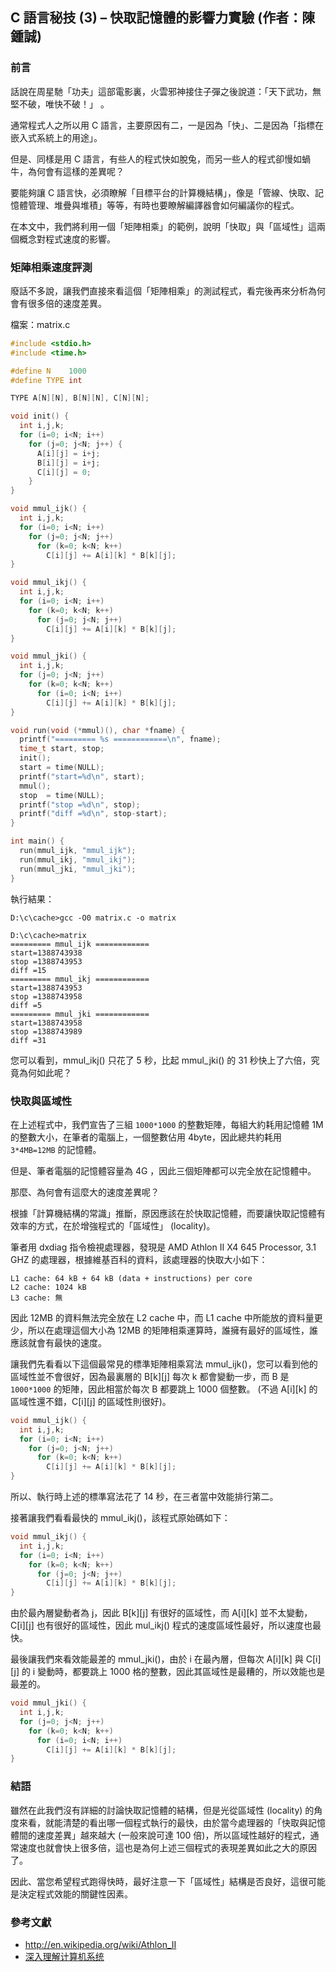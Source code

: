 ## C 語言秘技 (3) – 快取記憶體的影響力實驗 (作者：陳鍾誠)

### 前言

話說在周星馳「功夫」這部電影裏，火雲邪神接住子彈之後說道：「天下武功，無堅不破，唯快不破！」 。

通常程式人之所以用 C 語言，主要原因有二，一是因為「快」、二是因為「指標在嵌入式系統上的用途」。

但是、同樣是用 C 語言，有些人的程式快如脫兔，而另一些人的程式卻慢如蝸牛，為何會有這樣的差異呢？

要能夠讓 C 語言快，必須瞭解「目標平台的計算機結構」，像是「管線、快取、記憶體管理、堆疊與堆積」等等，有時也要瞭解編譯器會如何編議你的程式。

在本文中，我們將利用一個「矩陣相乘」的範例，說明「快取」與「區域性」這兩個概念對程式速度的影響。

### 矩陣相乘速度評測

廢話不多說，讓我們直接來看這個「矩陣相乘」的測試程式，看完後再來分析為何會有很多倍的速度差異。

檔案：matrix.c

```CPP
#include <stdio.h>
#include <time.h>

#define N    1000
#define TYPE int

TYPE A[N][N], B[N][N], C[N][N];

void init() {
  int i,j,k;
  for (i=0; i<N; i++)
    for (j=0; j<N; j++) {
	  A[i][j] = i+j;
	  B[i][j] = i+j;
	  C[i][j] = 0;
	}
}

void mmul_ijk() {
  int i,j,k;
  for (i=0; i<N; i++)
    for (j=0; j<N; j++)
	  for (k=0; k<N; k++)
	    C[i][j] += A[i][k] * B[k][j];
}

void mmul_ikj() {
  int i,j,k;
  for (i=0; i<N; i++)
    for (k=0; k<N; k++)
      for (j=0; j<N; j++)
	    C[i][j] += A[i][k] * B[k][j];
}

void mmul_jki() {
  int i,j,k;
  for (j=0; j<N; j++)
    for (k=0; k<N; k++)
      for (i=0; i<N; i++)
	    C[i][j] += A[i][k] * B[k][j];
}

void run(void (*mmul)(), char *fname) {
  printf("========= %s ============\n", fname);
  time_t start, stop;
  init();
  start = time(NULL);
  printf("start=%d\n", start);
  mmul();
  stop  = time(NULL);
  printf("stop =%d\n", stop);
  printf("diff =%d\n", stop-start);
}

int main() {
  run(mmul_ijk, "mmul_ijk");
  run(mmul_ikj, "mmul_ikj");
  run(mmul_jki, "mmul_jki");
}
```

執行結果：

```
D:\c\cache>gcc -O0 matrix.c -o matrix

D:\c\cache>matrix
========= mmul_ijk ============
start=1388743938
stop =1388743953
diff =15
========= mmul_ikj ============
start=1388743953
stop =1388743958
diff =5
========= mmul_jki ============
start=1388743958
stop =1388743989
diff =31
```

您可以看到，mmul_ikj() 只花了 5 秒，比起 mmul_jki() 的 31 秒快上了六倍，究竟為何如此呢？

### 快取與區域性

在上述程式中，我們宣告了三組 `1000*1000` 的整數矩陣，每組大約耗用記憶體 1M 的整數大小，在筆者的電腦上，一個整數佔用 4byte，因此總共約耗用 `3*4MB=12MB` 的記憶體。

但是、筆者電腦的記憶體容量為 4G ，因此三個矩陣都可以完全放在記憶體中。

那麼、為何會有這麼大的速度差異呢？

根據「計算機結構的常識」推斷，原因應該在於快取記憶體，而要讓快取記憶體有效率的方式，在於增強程式的「區域性」 (locality)。

筆者用 dxdiag 指令檢視處理器，發現是 AMD Athlon II X4 645 Processor, 3.1 GHZ 的處理器，根據維基百科的資料，該處理器的快取大小如下：

```
L1 cache: 64 kB + 64 kB (data + instructions) per core
L2 cache: 1024 kB 
L3 cache: 無
```

因此 12MB 的資料無法完全放在 L2 cache 中，而 L1 cache 中所能放的資料量更少，所以在處理這個大小為 12MB 的矩陣相乘運算時，誰擁有最好的區域性，誰應該就會有最快的速度。

讓我們先看看以下這個最常見的標準矩陣相乘寫法 mmul_ijk()，您可以看到他的區域性並不會很好，因為最裏層的 B[k][j] 每次 k 都會變動一步，而 B 是 `1000*1000` 的矩陣，因此相當於每次 B 都要跳上 1000 個整數。 (不過 A[i][k] 的區域性還不錯，C[i][j] 的區域性則很好)。

```CPP
void mmul_ijk() {
  int i,j,k;
  for (i=0; i<N; i++)
    for (j=0; j<N; j++)
	  for (k=0; k<N; k++)
	    C[i][j] += A[i][k] * B[k][j];
}
```

所以、執行時上述的標準寫法花了 14 秒，在三者當中效能排行第二。


接著讓我們看看最快的 mmul_ikj()，該程式原始碼如下：

```CPP
void mmul_ikj() {
  int i,j,k;
  for (i=0; i<N; i++)
    for (k=0; k<N; k++)
      for (j=0; j<N; j++)
	    C[i][j] += A[i][k] * B[k][j];
}
``` 

由於最內層變動者為 j，因此 B[k][j] 有很好的區域性，而 A[i][k] 並不太變動，C[i][j] 也有很好的區域性，因此 mul_ikj() 程式的速度區域性最好，所以速度也最快。

最後讓我們來看效能最差的 mmul_jki()，由於 i 在最內層，但每次 A[i][k] 與 C[i][j] 的 i 變動時，都要跳上 1000 格的整數，因此其區域性是最糟的，所以效能也是最差的。

```CPP
void mmul_jki() {
  int i,j,k;
  for (j=0; j<N; j++)
    for (k=0; k<N; k++)
      for (i=0; i<N; i++)
	    C[i][j] += A[i][k] * B[k][j];
}
```

### 結語

雖然在此我們沒有詳細的討論快取記憶體的結構，但是光從區域性 (locality) 的角度來看，就能清楚的看出哪一個程式執行的最快，由於當今處理器的「快取與記憶體間的速度差異」越來越大 (一般來說可達 100 倍)，所以區域性越好的程式，通常速度也就會快上很多倍，這也是為何上述三個程式的表現差異如此之大的原因了。

因此、當您希望程式跑得快時，最好注意一下「區域性」結構是否良好，這很可能是決定程式效能的關鍵性因素。

### 參考文獻
* <http://en.wikipedia.org/wiki/Athlon_II>
* [深入理解计算机系统](http://www.waterlike.com.tw/bookdata.asp?NO=TP3C10C008)

